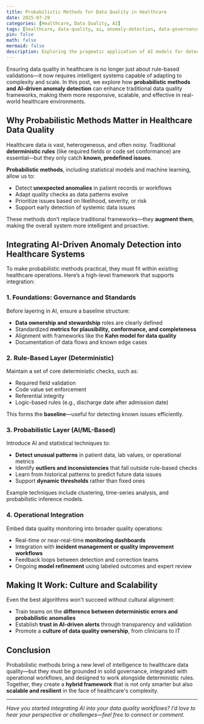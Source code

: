```yaml
---
title: Probabilistic Methods for Data Quality in Healthcare
date: 2025-07-29
categories: [Healthcare, Data Quality, AI]
tags: [healthcare, data-quality, ai, anomaly-detection, data-governance, data-science]  
pin: false  
math: false  
mermaid: false  
description: Exploring the pragmatic application of AI models for detecting data quality issues in healthcare.
---
```


Ensuring data quality in healthcare is no longer just about rule-based validations—it now requires intelligent systems capable of adapting to complexity and scale. In this post, we explore how **probabilistic methods and AI-driven anomaly detection** can enhance traditional data quality frameworks, making them more responsive, scalable, and effective in real-world healthcare environments.

## Why Probabilistic Methods Matter in Healthcare Data Quality

Healthcare data is vast, heterogeneous, and often noisy. Traditional **deterministic rules** (like required fields or code set conformance) are essential—but they only catch **known, predefined issues**.

**Probabilistic methods**, including statistical models and machine learning, allow us to:

- Detect **unexpected anomalies** in patient records or workflows
- Adapt quality checks as data patterns evolve
- Prioritize issues based on likelihood, severity, or risk
- Support early detection of systemic data issues

These methods don’t replace traditional frameworks—they **augment them**, making the overall system more intelligent and proactive.

## Integrating AI-Driven Anomaly Detection into Healthcare Systems

To make probabilistic methods practical, they must fit within existing healthcare operations. Here’s a high-level framework that supports integration:

### 1. Foundations: Governance and Standards

Before layering in AI, ensure a baseline structure:

- **Data ownership and stewardship** roles are clearly defined
- Standardized **metrics for plausibility, conformance, and completeness**
- Alignment with frameworks like the **Kahn model for data quality**  
- Documentation of data flows and known edge cases

### 2. Rule-Based Layer (Deterministic)

Maintain a set of core deterministic checks, such as:

- Required field validation
- Code value set enforcement
- Referential integrity
- Logic-based rules (e.g., discharge date after admission date)

This forms the **baseline**—useful for detecting known issues efficiently.

### 3. Probabilistic Layer (AI/ML-Based)

Introduce AI and statistical techniques to:

- **Detect unusual patterns** in patient data, lab values, or operational metrics
- Identify **outliers and inconsistencies** that fall outside rule-based checks
- Learn from historical patterns to predict future data issues
- Support **dynamic thresholds** rather than fixed ones

Example techniques include clustering, time-series analysis, and probabilistic inference models.

### 4. Operational Integration

Embed data quality monitoring into broader quality operations:

- Real-time or near-real-time **monitoring dashboards**
- Integration with **incident management or quality improvement workflows**
- Feedback loops between detection and correction teams
- Ongoing **model refinement** using labeled outcomes and expert review

## Making It Work: Culture and Scalability

Even the best algorithms won't succeed without cultural alignment:

- Train teams on the **difference between deterministic errors and probabilistic anomalies**
- Establish **trust in AI-driven alerts** through transparency and validation
- Promote a **culture of data quality ownership**, from clinicians to IT

## Conclusion

Probabilistic methods bring a new level of intelligence to healthcare data quality—but they must be grounded in solid governance, integrated with operational workflows, and designed to work alongside deterministic rules. Together, they create a **hybrid framework** that is not only smarter but also **scalable and resilient** in the face of healthcare's complexity.

---

*Have you started integrating AI into your data quality workflows? I’d love to hear your perspective or challenges—feel free to connect or comment.*
